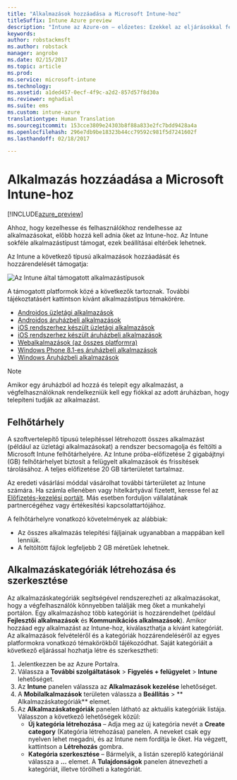```yaml
---
title: "Alkalmazások hozzáadása a Microsoft Intune-hoz"
titleSuffix: Intune Azure preview
description: "Intune az Azure-on – előzetes: Ezekkel az eljárásokkal felveheti az alkalmazásokat az Intune-ba, hogy készen álljanak a felhasználókhoz és eszközökhöz való hozzárendelésre. "
keywords: 
author: robstackmsft
ms.author: robstack
manager: angrobe
ms.date: 02/15/2017
ms.topic: article
ms.prod: 
ms.service: microsoft-intune
ms.technology: 
ms.assetid: a1ded457-0ecf-4f9c-a2d2-857d57f8d30a
ms.reviewer: mghadial
ms.suite: ems
ms.custom: intune-azure
translationtype: Human Translation
ms.sourcegitcommit: 153cce3809e24303b8f88a833e2fc7bdd9428a4a
ms.openlocfilehash: 296e7db9be18323b44cc79592c981f5d7241602f
ms.lasthandoff: 02/18/2017

---
```


# <a name="how-to-add-an-app-to-microsoft-intune"></a>Alkalmazás hozzáadása a Microsoft Intune-hoz

[!INCLUDE[azure_preview](../includes/azure_preview.md)]

Ahhoz, hogy kezelhesse és felhasználókhoz rendelhesse az alkalmazásokat, előbb hozzá kell adnia őket az Intune-hoz. Az Intune sokféle alkalmazástípust támogat, ezek beállításai eltérőek lehetnek.

Az Intune a következő típusú alkalmazások hozzáadását és hozzárendelését támogatja:

![Az Intune által támogatott alkalmazástípusok](./media/app-types.png)

A támogatott platformok közé a következők tartoznak. További tájékoztatásért kattintson kívánt alkalmazástípus témakörére.

- [Androidos üzletági alkalmazások](/intune-azure/manage-apps/android-lob-app)
- [Androidos áruházbeli alkalmazások](/intune-azure/manage-apps/android-store-app)
- [iOS rendszerhez készült üzletági alkalmazások](/intune-azure/manage-apps/ios-lob-app)
- [iOS rendszerhez készült áruházbeli alkalmazások](/intune-azure/manage-apps/ios-store-app)
- [Webalkalmazások (az összes platformra)](/intune-azure/manage-apps/web-app)
- [Windows Phone 8.1-es áruházbeli alkalmazások](/intune-azure/manage-apps/windows-phone-8-1-store-app)
- [Windows Áruházbeli alkalmazások](/intune-azure/manage-apps/windows-store-app)

> [!NOTE]
> Amikor egy áruházból ad hozzá és telepít egy alkalmazást, a végfelhasználóknak rendelkezniük kell egy fiókkal az adott áruházban, hogy telepíteni tudják az alkalmazást.

## <a name="cloud-storage-space"></a>Felhőtárhely
A szoftvertelepítő típusú telepítéssel létrehozott összes alkalmazást (például az üzletági alkalmazásokat) a rendszer becsomagolja és feltölti a Microsoft Intune felhőtárhelyére. Az Intune próba-előfizetése 2 gigabájtnyi (GB) felhőtárhelyet biztosít a felügyelt alkalmazások és frissítések tárolásához. A teljes előfizetése 20 GB tárterületet tartalmaz.

Az eredeti vásárlási móddal vásárolhat további tárterületet az Intune számára.  Ha számla ellenében vagy hitelkártyával fizetett, keresse fel az [Előfizetés-kezelési portált](https://portal.office.com/adminportal/home?switchtomodern=true#/subscriptions).  Más esetben forduljon vállalatának partnercégéhez vagy értékesítési kapcsolattartójához.

A felhőtárhelyre vonatkozó követelmények az alábbiak:

-   Az összes alkalmazás telepítési fájljainak ugyanabban a mappában kell lenniük.
-   A feltöltött fájlok legfeljebb 2 GB méretűek lehetnek.

## <a name="how-to-create-and-edit-categories-for-apps"></a>Alkalmazáskategóriák létrehozása és szerkesztése 

Az alkalmazáskategóriák segítségével rendszerezheti az alkalmazásokat, hogy a végfelhasználók könnyebben találják meg őket a munkahelyi portálon. Egy alkalmazáshoz több kategóriát is hozzárendelhet (például **Fejlesztői alkalmazások** és **Kommunikációs alkalmazások**). Amikor hozzáad egy alkalmazást az Intune-hoz, kiválaszthatja a kívánt kategóriát. Az alkalmazások felvételéről és a kategóriák hozzárendeléséről az egyes platformokra vonatkozó témakörökből tájékozódhat. Saját kategóriáit a következő eljárással hozhatja létre és szerkesztheti: 

1. Jelentkezzen be az Azure Portalra. 
2. Válassza a **További szolgáltatások** > **Figyelés + felügyelet** > **Intune** lehetőséget. 
3. Az **Intune** panelen válassza az **Alkalmazások kezelése** lehetőséget. 
4. A **Mobilalkalmazások** területen válassza a **Beállítás** > **	Alkalmazáskategóriák** elemet. 
5. Az **Alkalmazáskategóriák** panelen látható az aktuális kategóriák listája. Válasszon a következő lehetőségek közül: 
    - **Új kategória létrehozása** – Adja meg az új kategória nevét a **Create category** (Kategória létrehozása) panelen. A neveket csak egy nyelven lehet megadni, és az Intune nem fordítja le őket. Ha végzett, kattintson a **Létrehozás** gombra.
    - **Kategória szerkesztése** – Bármelyik, a listán szereplő kategóriánál válassza a **...** elemet. A **Tulajdonságok** panelen átnevezheti a kategóriát, illetve törölheti a kategóriát.




